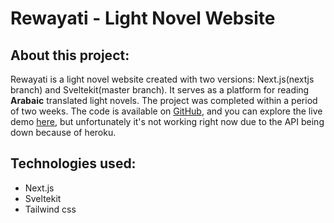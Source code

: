 # Rewayati - Light Novel Website

## About this project:
Rewayati is a light novel website created with two versions: Next.js(nextjs branch) and Sveltekit(master branch). It serves as a platform for reading **Arabaic** translated light novels. The project was completed within a period of two weeks. The code is available on [GitHub](https://github.com/nachat-ayoub/Rewayati), and you can explore the live demo [here](https://rewayati.vercel.app/), but unfortunately it's not working right now due to the API being down because of heroku.

## Technologies used:
- Next.js
- Sveltekit
- Tailwind css

